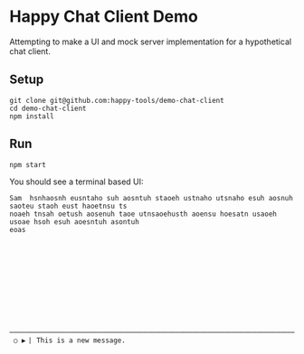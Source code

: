 # Happy Chat Client Demo

Attempting to make a UI and mock server implementation for a hypothetical chat client.

## Setup

```
git clone git@github.com:happy-tools/demo-chat-client
cd demo-chat-client
npm install
```

## Run

```
npm start
```

You should see a terminal based UI:

```
Sam  hsnhaosnh eusntaho suh aosntuh staoeh ustnaho utsnaho esuh aosnuh saoteu staoh eust haoetnsu ts
noaeh tnsah oetush aosenuh taoe utnsaoehusth aoensu hoesatn usaoeh usoae hsoh esuh aoesntuh asontuh
eoas












────────────────────────────────────────────────────────────────────────────────────────────────────
 ○ ▶ ⎸This is a new message.
```


